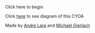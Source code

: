 Click here to begin

Click [here](https://docs.google.com/a/hstat.org/drawings/d/1sjnC8ihb3Eg93VP95oruzAo2G77Ddv_IzkWK1ZpiZ0E/edit?usp=sharing) to see diagram of this CYOA

Made by [Andre Lara](https://github.com/andrel6392) and [Michael Gierlach](https://github.com/michaelg5630)


